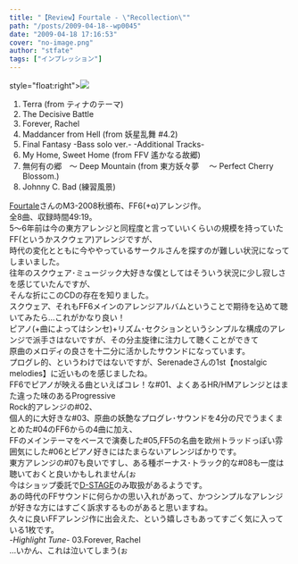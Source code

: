 ```yaml
---
title: "【Review】Fourtale - \"Recollection\""
path: "/posts/2009-04-18--wp0045"
date: "2009-04-18 17:16:53"
cover: "no-image.png"
author: "stfate"
tags: ["インプレッション"]
---
```


<style type="text/css">
<!--
p {white-space: pre-wrap};
-->
</style>

style="float:right"><a href="http://featherogs.hp.infoseek.co.jp/recollection.shtml" target="_blank"><img src="http://featherogs.hp.infoseek.co.jp/banner.png"  /></a>
01. Terra (from ティナのテーマ)
02. The Decisive Battle
03. Forever, Rachel
04. Maddancer from Hell (from 妖星乱舞 #4.2)
05. Final Fantasy -Bass solo ver.-
-Additional Tracks-
06. My Home, Sweet Home (from FFV 遙かなる故郷)
07. 無何有の郷　～ Deep Mountain (from 東方妖々夢　 ～ Perfect Cherry Blossom.)
08. Johnny C. Bad (練習風景)

<!--more-->
<a href="http://featherogs.hp.infoseek.co.jp/" target="_blank">Fourtale</a>さんのM3-2008秋頒布、FF6(+α)アレンジ作。
全8曲、収録時間49:19。
5～6年前は今の東方アレンジと同程度と言っていいくらいの規模を持っていたFF(というかスクウェア)アレンジですが、
時代の変化とともに今ややっているサークルさんを探すのが難しい状況になってしまいました。
往年のスクウェア･ミュージック大好きな僕としてはそういう状況に少し寂しさを感じていたんですが、
そんな折にこのCDの存在を知りました。
スクウェア、それもFF6メインのアレンジアルバムということで期待を込めて聴いてみたら…これがかなり良い！
ピアノ(+曲によってはシンセ)+リズム･セクションというシンプルな構成のアレンジで派手さはないですが、その分主旋律に注力して聴くことができて
原曲のメロディの良さを十二分に活かしたサウンドになっています。
プログレ的、というわけではないですが、Serenadeさんの1st【nostalgic melodies】に近いものを感じましたね。
FF6でピアノが映える曲といえばコレ！な#01、よくあるHR/HMアレンジとはまた違った味のあるProgressive Rock的アレンジの#02、
個人的に大好きな#03、原曲の妖艶なプログレ･サウンドを4分の尺でうまくまとめた#04のFF6からの4曲に加え、
FFのメインテーマをベースで演奏した#05,FF5の名曲を欧州トラッドっぽい雰囲気にした#06とピアノ好きにはたまらないアレンジばかりです。
東方アレンジの#07も良いですし、ある種ボーナス･トラック的な#08も一度は聴いておくと良いかもしれません(ぉ
今はショップ委託で<a href="http://d-stage.com/shop/detail.php?seq=6984&kw=&focus=1&Joycartdstage=314e9eefb7fc64ae8f1c62d85fc3ff3a" target="_blank">D-STAGE</a>のみ取扱があるようです。
あの時代のFFサウンドに何らかの思い入れがあって、かつシンプルなアレンジが好きな方にはすごく訴求するものがあると思いますね。
久々に良いFFアレンジ作に出会えた、という嬉しさもあってすごく気に入っている1枚です。
<em>-Highlight Tune-</em>
03.Forever, Rachel
…いかん、これは泣いてしまう(ぉ
